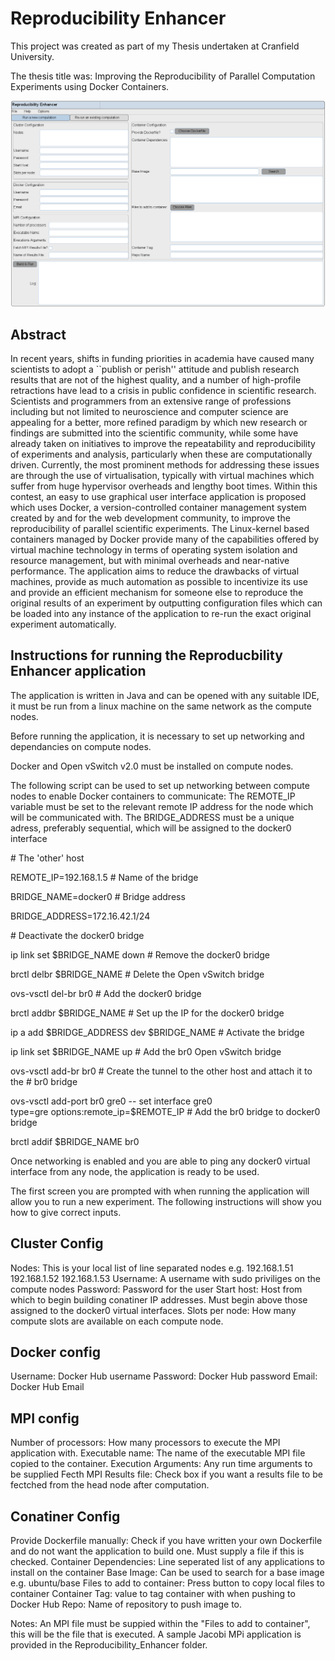 Reproducibility Enhancer
======

This project was created as part of my Thesis undertaken at Cranfield University.

The thesis title was: Improving the Reproducibility of Parallel Computation Experiments using Docker Containers.

![alt tag](https://raw.githubusercontent.com/SaqibHussain/Reproducibility_Enhancer/master/ui.png)



Abstract
-----
In recent years, shifts in funding priorities in academia have caused many scientists to adopt a ``publish or perish'' attitude and publish research results that are not of the highest quality, and a number of high-profile retractions have lead to a crisis in public confidence in scientific research. Scientists and programmers from an extensive range of professions including but not limited to neuroscience and computer science are appealing for a better, more refined paradigm by which new research or findings are submitted into the scientific community, while some have already taken on initiatives to improve the repeatability and reproducibility of experiments and analysis, particularly when these are computationally driven. Currently, the most prominent methods for addressing these issues are through the use of virtualisation, typically with virtual machines which suffer from huge hypervisor overheads and lengthy boot times. Within this contest, an easy to use graphical user interface application is proposed which uses Docker, a version-controlled container management system created by and for the web development community, to improve the reproducibility of parallel scientific experiments. The Linux-kernel based containers managed by Docker provide many of the capabilities offered by virtual machine technology in terms of operating system isolation and resource management, but with minimal overheads and near-native performance. The application aims to reduce the drawbacks of virtual machines, provide as much automation as possible to incentivize its use and provide an efficient mechanism for someone else to reproduce the original results of an experiment by outputting configuration files which can be loaded into any instance of the application to re-run the exact original experiment automatically.


Instructions for running the Reproducbility Enhancer application
-----
The application is written in Java and can be opened with any suitable IDE, it must be run from a linux machine on the same network as the compute nodes.

Before running the application, it is necessary to set up networking and dependancies on compute nodes.

Docker and Open vSwitch v2.0 must be installed on compute nodes.

The following script can be used to set up networking between compute nodes to enable Docker containers to communicate:
The REMOTE_IP variable must be set to the relevant remote IP address for the node which will be communicated with.
The BRIDGE_ADDRESS must be a unique adress, preferably sequential, which will be assigned to the docker0 interface

\# The 'other' host

REMOTE_IP=192.168.1.5
\# Name of the bridge

BRIDGE_NAME=docker0
\# Bridge address

BRIDGE_ADDRESS=172.16.42.1/24


\# Deactivate the docker0 bridge

ip link set $BRIDGE_NAME down
\# Remove the docker0 bridge

brctl delbr $BRIDGE_NAME
\# Delete the Open vSwitch bridge

ovs-vsctl del-br br0
\# Add the docker0 bridge

brctl addbr $BRIDGE_NAME
\# Set up the IP for the docker0 bridge

ip a add $BRIDGE_ADDRESS dev $BRIDGE_NAME
\# Activate the bridge

ip link set $BRIDGE_NAME up
\# Add the br0 Open vSwitch bridge

ovs-vsctl add-br br0
\# Create the tunnel to the other host and attach it to the
\# br0 bridge

ovs-vsctl add-port br0 gre0 -- set interface gre0 \
type=gre options:remote_ip=$REMOTE_IP
\# Add the br0 bridge to docker0 bridge

brctl addif $BRIDGE_NAME br0


Once networking is enabled and you are able to ping any docker0 virtual interface from any node, the application is ready to be used.


The first screen you are prompted with when running the application will allow you to run a new experiment. The following instructions will show you how to give correct inputs.

Cluster Config
--------------
Nodes: This is your local list of line separated nodes e.g. 192.168.1.51 192.168.1.52 192.168.1.53
Username: A username with sudo priviliges on the compute nodes
Password: Password for the user
Start host: Host from which to begin building conatiner IP addresses. Must begin above those assigned to the docker0 virtual interfaces.
Slots per node: How many compute slots are available on each compute node.

Docker config
-------------
Username: Docker Hub username
Password: Docker Hub password
Email:    Docker Hub Email

MPI config
----------
Number of processors: How many processors to execute the MPI application with.
Executable name: The name of the executable MPI file copied to the container.
Execution Arguments: Any run time arguments to be supplied
Fecth MPI Results file: Check box if you want a results file to be fectched from the head node after computation.

Conatiner Config
----------------
Provide Dockerfile manually: Check if you have written your own Dockerfile and do not want the application to build one. Must supply a file if this is checked.
Container Dependencies: Line seperated list of any applications to install on the container
Base Image: Can be used to search for a base image e.g. ubuntu/base
Files to add to container: Press button to copy local files to container
Container Tag: value to tag container with when pushing to Docker Hub
Repo: Name of repository to push image to.



Notes:
An MPI file must be suppied within the "Files to add to container", this will be the file that is executed. A sample Jacobi MPi application is provided in the Reproducibility_Enhancer folder.



